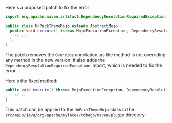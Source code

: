 Here's a proposed patch to fix the error:
```java
import org.apache.maven.artifact.DependencyResolutionRequiredException;

public class UnPackThemeMojo extends AbstractMojo {
  public void execute() throws MojoExecutionException, DependencyResolutionRequiredException {
    // ...
  }
}
```
The patch removes the `Override` annotation, as the method is not overriding any method in the new version. It also adds the `DependencyResolutionRequiredException` import, which is needed to fix the error.

Here's the fixed method:
```java
public void execute() throws MojoExecutionException, DependencyResolutionRequiredException {
    // ...
}
```
This patch can be applied to the `UnPackThemeMojo` class in the `src/main/java/org/apache/myfaces/tobago/maven/plugin` directory.